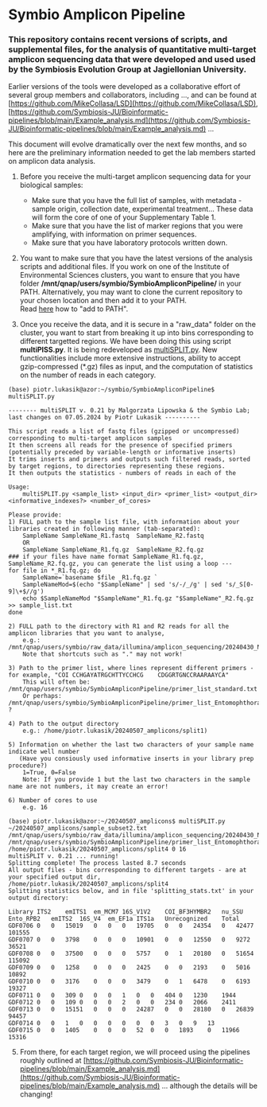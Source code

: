 # Symbio Amplicon Pipeline

### This repository contains recent versions of scripts, and supplemental files, for the analysis of quantitative multi-target amplicon sequencing data that were developed and used used by the Symbiosis Evolution Group at Jagiellonian University.  
  
Earlier versions of the tools were developed as a collaborative effort of several group members and collaborators, including ..., and can be found at
[https://github.com/MikeCollasa/LSD](https://github.com/MikeCollasa/LSD), [https://github.com/Symbiosis-JU/Bioinformatic-pipelines/blob/main/Example_analysis.md](https://github.com/Symbiosis-JU/Bioinformatic-pipelines/blob/main/Example_analysis.md) ...  
  
This document will evolve dramatically over the next few months, and so here are the preliminary information needed to get the lab members started on amplicon data analysis.
  
1. Before you receive the multi-target amplicon sequencing data for your biological samples:  
   - Make sure that you have the full list of samples, with metadata - sample origin, collection date, experimental treatment... These data will form the core of one of your Supplementary Table 1.  
   - Make sure that you have the list of marker regions that you were amplifying, with information on primer sequences.  
   - Make sure that you have laboratory protocols written down.  
  
2. You want to make sure that you have the latest versions of the analysis scripts and additional files. If you work on one of the Institute of Environmental Sciences clusters, you want to ensure that you have folder **/mnt/qnap/users/symbio/SymbioAmpliconPipeline/** in your PATH. Alternatively, you may want to clone the current repository to your chosen location and then add it to your PATH.  
Read [here](https://linuxize.com/post/how-to-add-directory-to-path-in-linux/) how to "add to PATH".
  
3. Once you receive the data, and it is secure in a "raw_data" folder on the cluster, you want to start from breaking it up into bins corresponding to different targetted regions. We have been doing this using script **multiPISS.py**. It is being redeveloped as [multiSPLIT.py](multiSPLIT.py). New functionalities include more extensive instructions, ability to accept gzip-compressed (*.gz) files as input, and the computation of statistics on the number of reads in each category.

```
(base) piotr.lukasik@azor:~/symbio/SymbioAmpliconPipeline$ multiSPLIT.py 

-------- multiSPLIT v. 0.21 by Malgorzata Lipowska & the Symbio Lab; last changes on 07.05.2024 by Piotr Lukasik ----------

This script reads a list of fastq files (gzipped or uncompressed) corresponding to multi-target amplicon samples
It then screens all reads for the presence of specified primers (potentially preceded by variable-length or informative inserts)
It trims inserts and primers and outputs such filtered reads, sorted by target regions, to directories representing these regions.
It then outputs the statistics - numbers of reads in each of the 

Usage: 
    multiSPLIT.py <sample_list> <input_dir> <primer_list> <output_dir> <informative_indexes?> <number_of_cores>

Please provide:
1) FULL path to the sample list file, with information about your libraries created in following manner (tab-separated):
    SampleName SampleName_R1.fastq	SampleName_R2.fastq
    OR
    SampleName SampleName_R1.fq.gz	SampleName_R2.fq.gz
### if your files have name format SampleName_R1.fq.gz, SampleName_R2.fq.gz, you can generate the list using a loop ---
for file in *_R1.fq.gz; do
    SampleName=`basename $file _R1.fq.gz `
    SampleNameMod=$(echo "$SampleName" | sed 's/-/_/g' | sed 's/_S[0-9]\+$//g')
    echo $SampleNameMod "$SampleName"_R1.fq.gz "$SampleName"_R2.fq.gz >> sample_list.txt
done

2) FULL path to the directory with R1 and R2 reads for all the amplicon libraries that you want to analyse,
    e.g.: /mnt/qnap/users/symbio/raw_data/illumina/amplicon_sequencing/20240430_NextSeq_batch21/GDF)
    Note that shortcuts such as "." may not work!

3) Path to the primer list, where lines represent different primers - for example, "COI	CCHGAYATRGCHTTYCCHCG	CDGGRTGNCCRAARAAYCA"
    This will often be: /mnt/qnap/users/symbio/SymbioAmpliconPipeline/primer_list_standard.txt
    Or perhaps:         /mnt/qnap/users/symbio/SymbioAmpliconPipeline/primer_list_Entomophthora.txt ?
   
4) Path to the output directory
    e.g.: /home/piotr.lukasik/20240507_amplicons/split1)
    
5) Information on whether the last two characters of your sample name indicate well number
   (Have you consiously used informative inserts in your library prep procedure?)
    1=True, 0=False
    Note: If you provide 1 but the last two characters in the sample name are not numbers, it may create an error!

6) Number of cores to use
    e.g. 16
```

```
(base) piotr.lukasik@azor:~/20240507_amplicons$ multiSPLIT.py ~/20240507_amplicons/sample_subset2.txt /mnt/qnap/users/symbio/raw_data/illumina/amplicon_sequencing/20240430_NextSeq_batch21/GDF /mnt/qnap/users/symbio/SymbioAmpliconPipeline/primer_list_Entomophthora.txt /home/piotr.lukasik/20240507_amplicons/split4 0 16
multiSPLIT v. 0.21 ... running!
Splitting complete! The process lasted 8.7 seconds
All output files - bins corresponding to different targets - are at your specified output dir, /home/piotr.lukasik/20240507_amplicons/split4
Splitting statistics below, and in file 'splitting_stats.txt' in your output directory:

Library	ITS2	emITS1	em_MCM7	16S_V1V2	COI_BF3HYMBR2	nu_SSU	Ento_RPB2	emITS2	16S_V4	em_EF1a	ITS1a	Unrecognized	Total
GDF0706	0	0	15019	0	0	0	19705	0	0	24354	0	42477	101555
GDF0707	0	0	3798	0	0	0	10901	0	0	12550	0	9272	36521
GDF0708	0	0	37500	0	0	0	5757	0	1	20180	0	51654	115092
GDF0709	0	0	1258	0	0	0	2425	0	0	2193	0	5016	10892
GDF0710	0	0	3176	0	0	0	3479	0	1	6478	0	6193	19327
GDF0711	0	0	309	0	0	0	1	0	0	404	0	1230	1944
GDF0712	0	0	109	0	0	0	2	0	0	234	0	2066	2411
GDF0713	0	0	15151	0	0	0	24287	0	0	28180	0	26839	94457
GDF0714	0	0	1	0	0	0	0	0	0	3	0	9	13
GDF0715	0	0	1405	0	0	0	52	0	0	1893	0	11966	15316
```
   
5. From there, for each target region, we will proceed using the pipelines roughly outlined at [https://github.com/Symbiosis-JU/Bioinformatic-pipelines/blob/main/Example_analysis.md](https://github.com/Symbiosis-JU/Bioinformatic-pipelines/blob/main/Example_analysis.md) ... although the details will be changing!  

